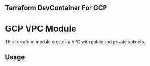 ## Terraform DevContainer For GCP

# GCP VPC Module

This Terraform module creates a VPC with public and private subnets.

## Usage

<!-- ```hcl
module "vpc" {
  source = "./vpc"

  vpc_name         = "my-vpc"
  vpc_cidr_block   = "10.0.0.0/16"
  azs              = ["us-east-1a"]
  allow_public_ip  = [true, false]
  private_subnets  = ["10.20.0.0/24"]
  public_subnets   = ["10.40.0.0/24"]
} -->
